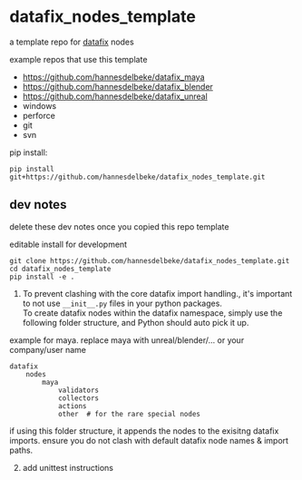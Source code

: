 # datafix_nodes_template

a template repo for [datafix](https://github.com/hannesdelbeke/datafix) nodes

example repos that use this template
- https://github.com/hannesdelbeke/datafix_maya
- https://github.com/hannesdelbeke/datafix_blender
- https://github.com/hannesdelbeke/datafix_unreal
- windows
- perforce
- git
- svn

pip install:
```
pip install git+https://github.com/hannesdelbeke/datafix_nodes_template.git
```

## dev notes
delete these dev notes once you copied this repo template

editable install for development
```
git clone https://github.com/hannesdelbeke/datafix_nodes_template.git
cd datafix_nodes_template
pip install -e .
```



1. To prevent clashing with the core datafix import handling., it's important to not use `__init__.py` files in your python packages.  
To create datafix nodes within the datafix namespace, simply use the following folder structure, and Python should auto pick it up.

example for maya. replace maya with unreal/blender/... or your company/user name
```
datafix
    nodes
        maya
            validators
            collectors
            actions
            other  # for the rare special nodes
```
if using this folder structure, it appends the nodes to the exisitng datafix imports.
ensure you do not clash with default datafix node names & import paths.

2. add unittest instructions

